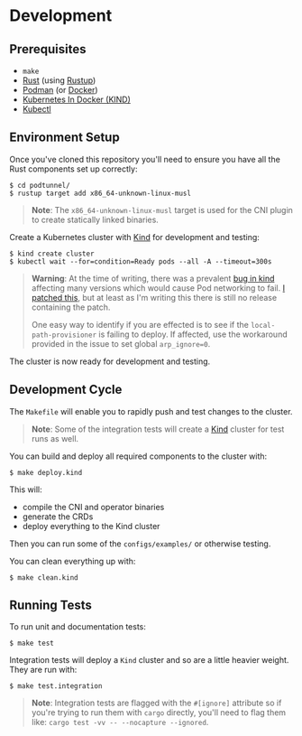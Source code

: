 # Development

## Prerequisites

* `make`
* [Rust] (using [Rustup])
* [Podman] (or [Docker])
* [Kubernetes In Docker (KIND)]
* [Kubectl]

[Rust]:https://www.rust-lang.org/
[Rustup]:https://github.com/rust-lang/rustup
[Podman]:https://github.com/containers/podman
[Docker]:https://github.com/moby/moby
[Kubernetes In Docker (KIND)]:https://github.com/kubernetes-sigs/kind
[Kubectl]:https://github.com/kubernetes/kubectl

## Environment Setup

Once you've cloned this repository you'll need to ensure you have all the
Rust components set up correctly:

```console
$ cd podtunnel/
$ rustup target add x86_64-unknown-linux-musl
```

> **Note**: The `x86_64-unknown-linux-musl` target is used for the CNI plugin
> to create statically linked binaries.

Create a Kubernetes cluster with [Kind] for development and testing:

```console
$ kind create cluster
$ kubectl wait --for=condition=Ready pods --all -A --timeout=300s
```

> **Warning**: At the time of writing, there was a prevalent [bug in kind]
> affecting many versions which would cause Pod networking to fail. [I patched
> this], but at least as I'm writing this there is still no release containing
> the patch.
>
> One easy way to identify if you are effected is to see if the
> `local-path-provisioner` is failing to deploy. If affected, use the
> workaround provided in the issue to set global `arp_ignore=0`.

The cluster is now ready for development and testing.

[Kind]:https://github.com/kubernetes-sigs/kind
[bug in kind]:https://github.com/kubernetes-sigs/kind/issues/3880
[I patched this]:https://github.com/kubernetes-sigs/kind/pull/3881

## Development Cycle

The `Makefile` will enable you to rapidly push and test changes to the cluster.

> **Note**: Some of the integration tests will create a [Kind] cluster for test
> runs as well.

You can build and deploy all required components to the cluster with:

```console
$ make deploy.kind
```

This will:

* compile the CNI and operator binaries
* generate the CRDs
* deploy everything to the Kind cluster

Then you can run some of the `configs/examples/` or otherwise testing.

You can clean everything up with:

```console
$ make clean.kind
```

[Kind]:https://github.com/kubernetes-sigs/kind

## Running Tests

To run unit and documentation tests:

```console
$ make test
```

Integration tests will deploy a `Kind` cluster and so are a little heavier
weight. They are run with:

```console
$ make test.integration
```

> **Note**: Integration tests are flagged with the `#[ignore]` attribute so
> if you're trying to run them with `cargo` directly, you'll need to flag them
> like: `cargo test -vv -- --nocapture --ignored`.

[Kind]:https://github.com/kubernetes-sigs/kind
